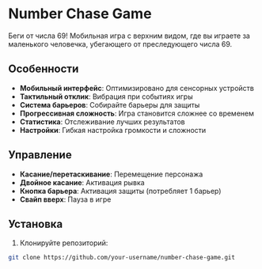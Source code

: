 # Number Chase Game

Беги от числа 69! Мобильная игра с верхним видом, где вы играете за маленького человечка, убегающего от преследующего числа 69.

## Особенности

- **Мобильный интерфейс**: Оптимизировано для сенсорных устройств
- **Тактильный отклик**: Вибрация при событиях игры
- **Система барьеров**: Собирайте барьеры для защиты
- **Прогрессивная сложность**: Игра становится сложнее со временем
- **Статистика**: Отслеживание лучших результатов
- **Настройки**: Гибкая настройка громкости и сложности

## Управление

- **Касание/перетаскивание**: Перемещение персонажа
- **Двойное касание**: Активация рывка
- **Кнопка барьера**: Активация защиты (потребляет 1 барьер)
- **Свайп вверх**: Пауза в игре

## Установка

1. Клонируйте репозиторий:
```bash
git clone https://github.com/your-username/number-chase-game.git
